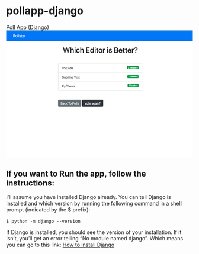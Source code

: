 # pollapp-django

Poll App (Django)
![alt text](https://github.com/barkhayot/pollapp-django/blob/main/Screen%20Shot%202020-10-23%20at%2010.30.47%20PM.png)

## If you want to Run the app, follow the instructions:

I’ll assume you have installed Django already. You can tell Django is installed and which version by running the following command in a shell prompt (indicated by the \$ prefix):

```
$ python -m django --version
```

If Django is installed, you should see the version of your installation. If it isn’t, you’ll get an error telling “No module named django”. Which means you can go to this link: [How to install Django](~https://docs.djangoproject.com/en/3.1/topics/install/~)
